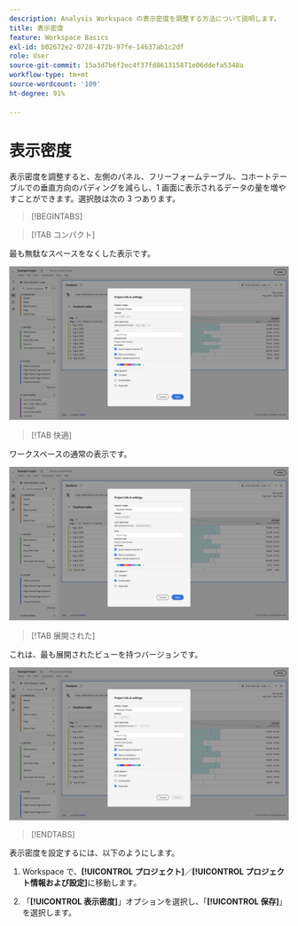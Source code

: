 ```yaml
---
description: Analysis Workspace の表示密度を調整する方法について説明します。
title: 表示密度
feature: Workspace Basics
exl-id: b02672e2-0728-472b-97fe-14637ab1c2df
role: User
source-git-commit: 15a3d7b6f2ec4f37fd861315871e06ddefa5348a
workflow-type: tm+mt
source-wordcount: '109'
ht-degree: 91%

---
```


# 表示密度

表示密度を調整すると、左側のパネル、フリーフォームテーブル、コホートテーブルでの垂直方向のパディングを減らし、1 画面に表示されるデータの量を増やすことができます。選択肢は次の 3 つあります。

>[!BEGINTABS]

>[!TAB コンパクト]

最も無駄なスペースをなくした表示です。

![コンパクトな表示密度](assets/view-density-compact.png)

>[!TAB 快適]

ワークスペースの通常の表示です。

![展開されたビューの密度](assets/view-density-comfortable.png)

>[!TAB 展開された]

これは、最も展開されたビューを持つバージョンです。

![展開されたビューの密度](assets/view-density-expanded.png)

>[!ENDTABS]


表示密度を設定するには、以下のようにします。

1. Workspace で、**[!UICONTROL プロジェクト]**／**[!UICONTROL プロジェクト情報および設定]**&#x200B;に移動します。

1. 「**[!UICONTROL 表示密度]**」オプションを選択し、「**[!UICONTROL 保存]**」を選択します。
